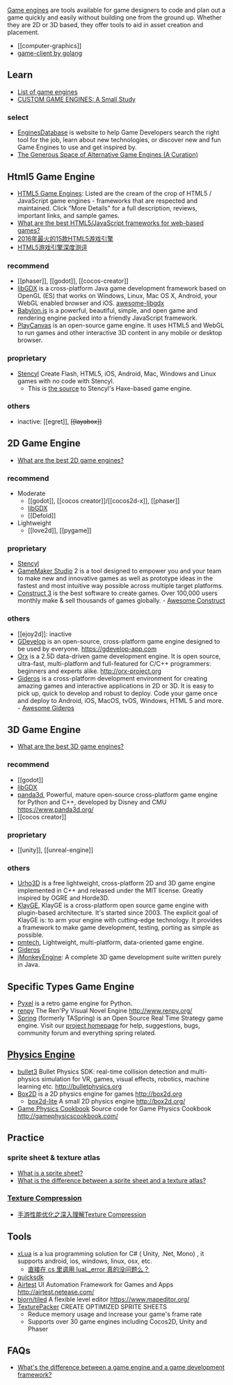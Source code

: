 [Game engines](https://en.wikipedia.org/wiki/Game_engine) are tools available for game designers to code and plan out a game quickly and easily without building one from the ground up. Whether they are 2D or 3D based, they offer tools to aid in asset creation and placement.


- [[computer-graphics]]
- [game-client by golang](golang#game-client)



## Learn
- [List of game engines](https://en.wikipedia.org/wiki/List_of_game_engines)
- [CUSTOM GAME ENGINES: A Small Study](https://gist.github.com/raysan5/909dc6cf33ed40223eb0dfe625c0de74)

### select
- [EnginesDatabase](https://enginesdatabase.com/) is website to help Game Developers search the right tool for the job, learn about new technologies, or discover new and fun Game Engines to use and get inspired by.
- [The Generous Space of Alternative Game Engines (A Curation)](http://www.nathalielawhead.com/candybox/the-generous-space-of-alternative-game-engines-a-curation)



## Html5 Game Engine
- [HTML5 Game Engines](https://html5gameengine.com/): Listed are the cream of the crop of HTML5 / JavaScript game engines - frameworks that are respected and maintained. Click "More Details" for a full description, reviews, important links, and sample games.
- [What are the best HTML5/JavaScript frameworks for web-based games?](https://www.slant.co/topics/973/~best-html5-javascript-frameworks-for-web-based-games)
- [2016年最火的15款HTML5游戏引擎](http://www.oschina.net/news/72092/2016-top-15-html5-game-engines)
- [HTML5游戏引擎深度测评](http://www.jianshu.com/p/0469cd7b1711)

### recommend
- [[phaser]], [[godot]], [[cocos-creator]]
- [libGDX](https://github.com/libGDX/libGDX) is a cross-platform Java game development framework based on OpenGL (ES) that works on Windows, Linux, Mac OS X, Android, your WebGL enabled browser and iOS. [awesome-libgdx](https://github.com/rafaskb/awesome-libgdx)
- [Babylon.js](https://github.com/BabylonJS/Babylon.js) is a powerful, beautiful, simple, and open game and rendering engine packed into a friendly JavaScript framework.
- [PlayCanvas](https://github.com/playcanvas/engine) is an open-source game engine. It uses HTML5 and WebGL to run games and other interactive 3D content in any mobile or desktop browser.

### proprietary
- [Stencyl](http://www.stencyl.com/) Create Flash, HTML5, iOS, Android, Mac, Windows and Linux games with no code with Stencyl. 
  - This is [the source](https://github.com/Stencyl/stencyl-engine) to Stencyl's Haxe-based game engine.

### others
- inactive: [[egret]], ~~[[layabox]]~~



## 2D Game Engine
- [What are the best 2D game engines?](https://www.slant.co/topics/341/~best-2d-game-engines)

### recommend
- Moderate
  - [[godot]], [[cocos creator]]/[[cocos2d-x]], [[phaser]]
  - [libGDX](https://github.com/libGDX/libGDX)
  - [[Defold]]
- Lightweight
  - [[love2d]], [[pygame]]

### proprietary
- [Stencyl](http://www.stencyl.com/)
- [GameMaker Studio](https://www.yoyogames.com/) 2 is a tool designed to empower you and your team to make new and innovative games as well as prototype ideas in the fastest and most intuitive way possible across multiple target platforms. 
- [Construct 3](https://www.construct.net/en) is the best software to create games. Over 100,000 users monthly make & sell thousands of games globally. - [Awesome Construct](https://github.com/WebCreationClub/awesome-construct)

### others
- [[ejoy2d]]: inactive
- [GDevelop](https://github.com/4ian/GDevelop) is an open-source, cross-platform game engine designed to be used by everyone. https://gdevelop-app.com
- [Orx](https://github.com/orx/orx) is a 2.5D data-driven game development engine. It is open source, ultra-fast, multi-platform and full-featured for C/C++ programmers: beginners and experts alike. http://orx-project.org
- [Gideros](https://github.com/gideros/gideros) is a cross-platform development environment for creating amazing games and interactive applications in 2D or 3D. It is easy to pick up, quick to develop and robust to deploy. Code your game once and deploy to Android, iOS, MacOS, tvOS, Windows, HTML 5 and more. - [Awesome Gideros](https://github.com/stetso/awesome-gideros)



## 3D Game Engine
- [What are the best 3D game engines?](https://www.slant.co/topics/1495/~best-3d-game-engines)

### recommend
- [[godot]]
- [libGDX](https://github.com/libGDX/libGDX)
- [panda3d](https://github.com/panda3d/panda3d), Powerful, mature open-source cross-platform game engine for Python and C++, developed by Disney and CMU https://www.panda3d.org/
- [[cocos creator]]

### proprietary
- [[unity]], [[unreal-engine]]

### others
- [Urho3D](https://github.com/urho3d/Urho3D) is a free lightweight, cross-platform 2D and 3D game engine implemented in C++ and released under the MIT license. Greatly inspired by OGRE and Horde3D.
- [KlayGE](https://github.com/gongminmin/KlayGE), KlayGE is a cross-platform open source game engine with plugin-based architecture. It's started since 2003. The explicit goal of KlayGE is: to arm your engine with cutting-edge technology. It provides a framework to make game development, testing, porting as simple as possible.
- [pmtech](https://github.com/polymonster/pmtech), Lightweight, multi-platform, data-oriented game engine.
- [Gideros](https://github.com/gideros/gideros)
- [jMonkeyEngine](https://github.com/jMonkeyEngine/jmonkeyengine): A complete 3D game development suite written purely in Java.



## Specific Types Game Engine
- [Pyxel](https://github.com/kitao/pyxel) is a retro game engine for Python.
- [renpy](https://github.com/renpy/renpy) The Ren'Py Visual Novel Engine http://www.renpy.org/
- [Spring](https://github.com/spring/spring) (formerly TASpring) is an Open Source Real Time Strategy game engine. Visit our [project homepage](https://springrts.com/) for help, suggestions, bugs, community forum and everything spring related.



## [Physics Engine](https://en.wikipedia.org/wiki/Physics_engine)
- [bullet3](https://github.com/bulletphysics/bullet3) Bullet Physics SDK: real-time collision detection and multi-physics simulation for VR, games, visual effects, robotics, machine learning etc. http://bulletphysics.org
- [Box2D](https://github.com/erincatto/Box2D) is a 2D physics engine for games http://box2d.org
  - [box2d-lite](https://github.com/erincatto/box2d-lite) A small 2D physics engine http://box2d.org/
- [Game Physics Cookbook](https://github.com/gszauer/GamePhysicsCookbook) Source code for Game Physics Cookbook http://gamephysicscookbook.com/



## Practice

### sprite sheet & texture atlas
- [What is a sprite sheet?](https://www.codeandweb.com/what-is-a-sprite-sheet)
- [What is the difference between a sprite sheet and a texture atlas?](https://gamedev.stackexchange.com/questions/69895/what-is-the-difference-between-a-sprite-sheet-and-a-texture-atlas/69898)

### [Texture Compression](https://en.wikipedia.org/wiki/Texture_compression)
- [手游性能优化之深入理解Texture Compression](https://gameinstitute.qq.com/community/detail/105271)



## Tools
- [xLua](https://github.com/Tencent/xLua) is a lua programming solution for C# ( Unity, .Net, Mono) , it supports android, ios, windows, linux, osx, etc.
  - [直接在 cs 里调用 luaL_error 真的没问题么？](https://github.com/Tencent/xLua/issues/14)
- [quicksdk](https://www.quicksdk.com/)
- [Airtest](https://github.com/AirtestProject/Airtest) UI Automation Framework for Games and Apps http://airtest.netease.com/
- [bjorn/tiled](https://github.com/bjorn/tiled) A flexible level editor https://www.mapeditor.org/
- [TexturePacker](https://www.codeandweb.com/texturepacker) CREATE OPTIMIZED SPRITE SHEETS
  - Reduce memory usage and increase your game's frame rate
  - Supports over 30 game engines including Cocos2D, Unity and Phaser



## FAQs
- [What's the difference between a game engine and a game development framework? ](https://www.quora.com/Whats-the-difference-between-a-game-engine-and-a-game-development-framework)
